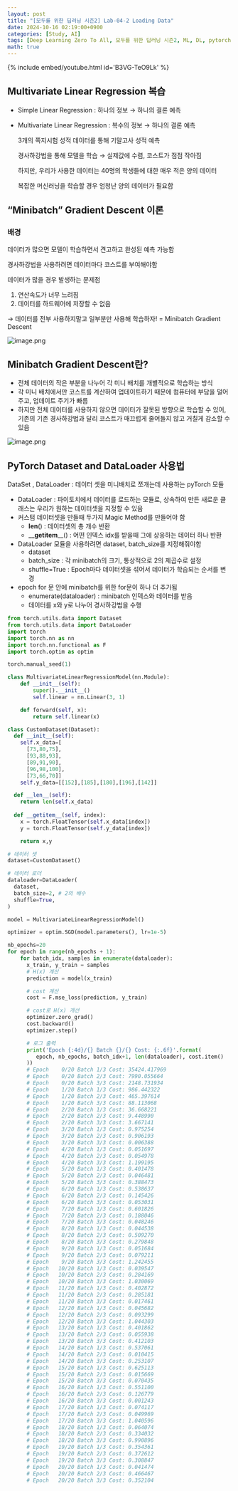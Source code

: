 ```yaml
---
layout: post
title: "[모두를 위한 딥러닝 시즌2] Lab-04-2 Loading Data"
date: 2024-10-16 02:19:00+0900
categories: [Study, AI]
tags: [Deep Learning Zero To All, 모두를 위한 딥러닝 시즌2, ML, DL, pytorch]
math: true
---
```

{% include embed/youtube.html id='B3VG-TeO9Lk' %}  

## Multivariate Linear Regression 복습

- Simple Linear Regression : 하나의 정보 → 하나의 결론 예측
- Multivariate Linear Regression  : 복수의 정보 → 하나의 결론 예측
    
    3개의 쪽지시험 성적 데이터를 통해 기말고사 성적 예측
    
    경사하강법을 통해 모델을 학습 → 실제값에 수렴, 코스트가 점점 작아짐
    
    하지만, 우리가 사용한 데이터는 40명의 학생들에 대한 매우 적은 양의 데이터
    
    복잡한 머신러닝을 학습할 경우 엄청난 양의 데이터가 필요함
    

## “Minibatch” Gradient Descent 이론

### 배경

데이터가 많으면 모델이 학습하면서 견고하고 완성된 예측 가능함

경사하강법을 사용하려면 데이터마다 코스트를 부여해야함

데이터가 많을 경우 발생하는 문제점

1. 연산속도가 너무 느려짐
2. 데이터를 하드웨어에 저장할 수 없음

→ 데이터를 전부 사용하지말고 일부분만 사용해 학습하자! = Minibatch Gradient  Descent 

![image.png](assets/img/posts/study/AI/4-2/image.png)

## Minibatch Gradient  Descent란?

- 전체 데이터의 작은 부분을 나누어 각 미니 배치를 개별적으로 학습하는 방식
- 각 미니 배치에서만 코스트를 계산하여 업데이트하기 때문에 컴퓨터에 부담을 덜어주고, 업데이트 주기가 빠름
- 하지만 전체 데이터를 사용하지 않으면 데이터가 잘못된 방향으로 학습할 수 있어, 기존의 기존 경사하강법과 달리 코스트가 매끄럽게 줄어들지 않고 거칠게 감소할 수 있음

![image.png](assets/img/posts/study/AI/4-2/image%201.png)

## PyTorch Dataset and DataLoader 사용법

DataSet , DataLoader : 데이터 셋을 미니배치로 쪼개는데 사용하는 pyTorch 모듈

- DataLoader : 파이토치에서 데이터를 로드하는 모듈로, 상속하여 만든 새로운 클래스는 우리가 원하는 데이터셋을 지정할 수 있음
- 커스텀 데이터셋을 만들때 두가지 Magic Method를 만들어야 함
    - **__len__**() : 데이터셋의 총 개수 반환
    - **__getitem**__() : 어떤 인덱스 idx를 받을때 그에 상응하는 데이터 하나 반환
- DataLoader 모듈을 사용하려면 dataset, batch_size를 지정해줘야함
    - dataset
    - batch_size : 각 minibatch의 크기, 통상적으로 2의 제곱수로 설정
    - shuffle=True : Epoch마다 데이터셋을 섞어서 데이터가 학습되는 순서를 변경
- epoch for 문 안에 minibatch를 위한 for문이 하나 더 추가됨
    - enumerate(dataloader) : minibatch 인덱스와 데이터를 받음
    - 데이터를 x와 y로 나누어 경사하강법을 수행

```python
from torch.utils.data import Dataset
from torch.utils.data import DataLoader
import torch
import torch.nn as nn
import torch.nn.functional as F
import torch.optim as optim

torch.manual_seed(1)

class MultivariateLinearRegressionModel(nn.Module):
    def __init__(self):
        super().__init__()
        self.linear = nn.Linear(3, 1)

    def forward(self, x):
        return self.linear(x)

class CustomDataset(Dataset):
  def __init__(self):
    self.x_data=[
      [73,80,75],
      [93,88,93],
      [89,91,90],
      [96,98,100],
      [73,66,70]]
    self.y_data=[[152],[185],[180],[196],[142]]

  def __len__(self):
    return len(self.x_data)
  
  def __getitem__(self, index):
    x = torch.FloatTensor(self.x_data[index])
    y = torch.FloatTensor(self.y_data[index])

    return x,y

# 데이터 셋
dataset=CustomDataset() 

# 데이터 로더
dataloader=DataLoader(
  dataset,
  batch_size=2, # 2의 배수
  shuffle=True,
)

model = MultivariateLinearRegressionModel()

optimizer = optim.SGD(model.parameters(), lr=1e-5)

nb_epochs=20
for epoch in range(nb_epochs + 1):
    for batch_idx, samples in enumerate(dataloader):
      x_train, y_train = samples
      # H(x) 계산
      prediction = model(x_train)

      # cost 계산
      cost = F.mse_loss(prediction, y_train)

      # cost로 H(x) 개선
      optimizer.zero_grad()
      cost.backward()
      optimizer.step()

      # 로그 출력
      print('Epoch {:4d}/{} Batch {}/{} Cost: {:.6f}'.format(
         epoch, nb_epochs, batch_idx+1, len(dataloader), cost.item() 
      ))
      # Epoch    0/20 Batch 1/3 Cost: 35424.417969
      # Epoch    0/20 Batch 2/3 Cost: 7990.055664
      # Epoch    0/20 Batch 3/3 Cost: 2148.731934
      # Epoch    1/20 Batch 1/3 Cost: 986.442322
      # Epoch    1/20 Batch 2/3 Cost: 465.397614
      # Epoch    1/20 Batch 3/3 Cost: 88.113068
      # Epoch    2/20 Batch 1/3 Cost: 36.668221
      # Epoch    2/20 Batch 2/3 Cost: 9.448990
      # Epoch    2/20 Batch 3/3 Cost: 3.667141
      # Epoch    3/20 Batch 1/3 Cost: 0.975254
      # Epoch    3/20 Batch 2/3 Cost: 0.906193
      # Epoch    3/20 Batch 3/3 Cost: 0.006388
      # Epoch    4/20 Batch 1/3 Cost: 0.051697
      # Epoch    4/20 Batch 2/3 Cost: 0.054978
      # Epoch    4/20 Batch 3/3 Cost: 1.199195
      # Epoch    5/20 Batch 1/3 Cost: 0.401478
      # Epoch    5/20 Batch 2/3 Cost: 0.046481
      # Epoch    5/20 Batch 3/3 Cost: 0.388473
      # Epoch    6/20 Batch 1/3 Cost: 0.538637
      # Epoch    6/20 Batch 2/3 Cost: 0.145426
      # Epoch    6/20 Batch 3/3 Cost: 0.053031
      # Epoch    7/20 Batch 1/3 Cost: 0.601826
      # Epoch    7/20 Batch 2/3 Cost: 0.188046
      # Epoch    7/20 Batch 3/3 Cost: 0.048246
      # Epoch    8/20 Batch 1/3 Cost: 0.044538
      # Epoch    8/20 Batch 2/3 Cost: 0.509270
      # Epoch    8/20 Batch 3/3 Cost: 0.279848
      # Epoch    9/20 Batch 1/3 Cost: 0.051684
      # Epoch    9/20 Batch 2/3 Cost: 0.079211
      # Epoch    9/20 Batch 3/3 Cost: 1.242455
      # Epoch   10/20 Batch 1/3 Cost: 0.039547
      # Epoch   10/20 Batch 2/3 Cost: 0.284169
      # Epoch   10/20 Batch 3/3 Cost: 1.030069
      # Epoch   11/20 Batch 1/3 Cost: 0.402872
      # Epoch   11/20 Batch 2/3 Cost: 0.285181
      # Epoch   11/20 Batch 3/3 Cost: 0.017461
      # Epoch   12/20 Batch 1/3 Cost: 0.045682
      # Epoch   12/20 Batch 2/3 Cost: 0.093299
      # Epoch   12/20 Batch 3/3 Cost: 1.044303
      # Epoch   13/20 Batch 1/3 Cost: 0.401862
      # Epoch   13/20 Batch 2/3 Cost: 0.055938
      # Epoch   13/20 Batch 3/3 Cost: 0.412103
      # Epoch   14/20 Batch 1/3 Cost: 0.537061
      # Epoch   14/20 Batch 2/3 Cost: 0.010415
      # Epoch   14/20 Batch 3/3 Cost: 0.253107
      # Epoch   15/20 Batch 1/3 Cost: 0.625113
      # Epoch   15/20 Batch 2/3 Cost: 0.015669
      # Epoch   15/20 Batch 3/3 Cost: 0.070435
      # Epoch   16/20 Batch 1/3 Cost: 0.551100
      # Epoch   16/20 Batch 2/3 Cost: 0.126779
      # Epoch   16/20 Batch 3/3 Cost: 0.001243
      # Epoch   17/20 Batch 1/3 Cost: 0.074117
      # Epoch   17/20 Batch 2/3 Cost: 0.049969
      # Epoch   17/20 Batch 3/3 Cost: 1.040596
      # Epoch   18/20 Batch 1/3 Cost: 0.064074
      # Epoch   18/20 Batch 2/3 Cost: 0.334032
      # Epoch   18/20 Batch 3/3 Cost: 0.990896
      # Epoch   19/20 Batch 1/3 Cost: 0.354361
      # Epoch   19/20 Batch 2/3 Cost: 0.372612
      # Epoch   19/20 Batch 3/3 Cost: 0.308847
      # Epoch   20/20 Batch 1/3 Cost: 0.041474
      # Epoch   20/20 Batch 2/3 Cost: 0.466467
      # Epoch   20/20 Batch 3/3 Cost: 0.352104
```
